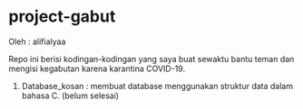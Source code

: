 # project-gabut
Oleh : alifialyaa

Repo ini berisi kodingan-kodingan yang saya buat sewaktu bantu teman dan mengisi kegabutan karena karantina COVID-19. 

 1. Database_kosan : membuat database menggunakan struktur data dalam bahasa C. (belum selesai)
